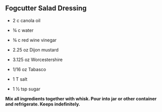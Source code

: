 ## Fogcutter Salad Dressing

- 2 c canola oil 
- ¾ c water 

- ¾ c red wine vinegar 

- 2.25 oz Dijon mustard 
- 3.125 oz Worcestershire 
- 1/16 oz Tabasco 
- 1 T salt 
- 1 ½ tsp sugar 

**Mix all ingredients together with whisk. Pour into jar or other container and refrigerate. Keeps indefinitely.**

